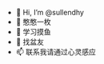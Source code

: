 - 👋 Hi, I’m @sullendhy
- 👀 憨憨一枚
- 🌱 学习摸鱼
- 💞️ 找盆友
- 📫 联系我请通过心灵感应

<!---
sullendhy/sullendhy is a ✨ special ✨ repository because its `README.md` (this file) appears on your GitHub profile.
You can click the Preview link to take a look at your changes.
--->
